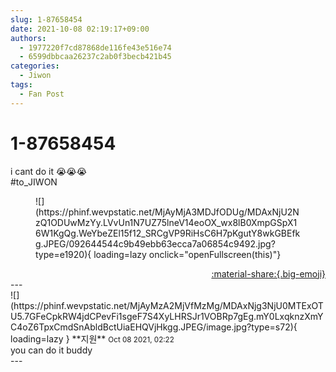 ```yaml
---
slug: 1-87658454
date: 2021-10-08 02:19:17+09:00
authors:
  - 1977220f7cd87868de116fe43e516e74
  - 6599dbbcaa26237c2ab0f3becb421b45
categories:
  - Jiwon
tags:
  - Fan Post
---
```


# 1-87658454

<div class="post-container" markdown="1">
<div class="content-container md-sidebar__scrollwrap" markdown="1">

i cant do it 😭😭😭<br>\#to_JIWON
<figure markdown="1">
![](https://phinf.wevpstatic.net/MjAyMjA3MDJfODUg/MDAxNjU2NzQ1ODUwMzYy.LVvUn1N7UZ75lneV14eoOX_wx8lB0XmpGSpX16W1KgQg.WeYbeZEl15f12_SRCgVP9RiHsC6H7pKgutY8wkGBEfkg.JPEG/092644544c9b49ebb63ecca7a06854c9492.jpg?type=e1920){ loading=lazy onclick="openFullscreen(this)"}
</figure>


</div>
</div>

<div style="text-align: right;" markdown="1">
<a href="https://weverse.io/fromis9/fanpost/1-87658454" style="text-align: right;">:material-share:{.big-emoji}</a>
</div>
---

<div class="comments-container md-sidebar__scrollwrap" markdown="1">
<div class="comment" markdown="1">
<div class='id-container' markdown="1">
![](https://phinf.wevpstatic.net/MjAyMzA2MjVfMzMg/MDAxNjg3NjU0MTExOTU5.7GFeCpkRW4jdCPevFi1sgeF7S4XyLHRSJr1VOBRp7gEg.mY0LxqknzXmYC4oZ6TpxCmdSnAbldBctUiaEHQVjHkgg.JPEG/image.jpg?type=s72){ loading=lazy }
**<span class="artist">지원</span>** <small>Oct 08 2021, 02:22</small><br>
</div>
<div class='comment-body' markdown="1">
you can do it buddy
</div>
</div>
</div>
---
